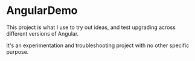 # AngularDemo

This project is what I use to try out ideas, and test upgrading across different versions of Angular.

It's an experimentation and troubleshooting project with no other specific purpose.
